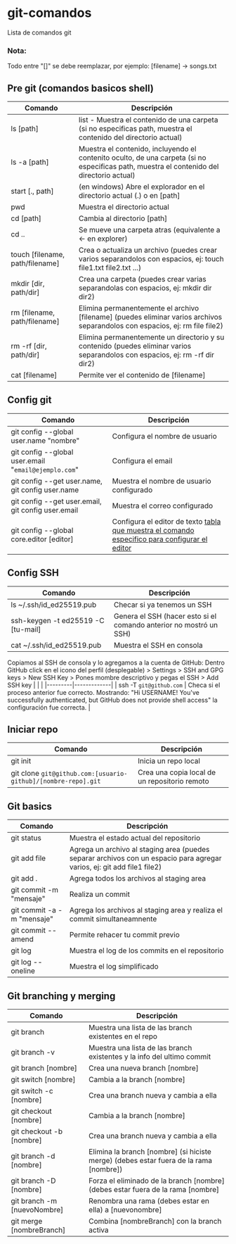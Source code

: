 # git-comandos
Lista de comandos git

### Nota:

Todo entre "[]" se debe reemplazar, por ejemplo: [filename] -> songs.txt

## Pre git (comandos basicos shell)

| Comando | Descripción |
|---------|-------------|
| ls [path] | list - Muestra el contenido de una carpeta (si no especificas path, muestra el contenido del directorio actual) |
| ls -a [path] | Muestra el contenido, incluyendo el contenito oculto, de una carpeta (si no especificas path, muestra el contenido del directorio actual) |
| start [., path] | (en windows) Abre el explorador en el directorio actual (.) o en [path] |
| pwd | Muestra el directorio actual |
| cd [path] | Cambia al directorio [path] |
| cd .. | Se mueve una carpeta atras (equivalente a <- en explorer) |
| touch [filename, path/filename] | Crea o actualiza un archivo (puedes crear varios separandolos con espacios, ej: touch file1.txt file2.txt ...) |
| mkdir [dir, path/dir] | Crea una carpeta (puedes crear varias separandolas con espacios, ej: mkdir dir dir2)|
| rm [filename, path/filename] | Elimina permanentemente el archivo [filename] (puedes eliminar varios archivos separandolos con espacios, ej: rm file file2) |
| rm -rf [dir, path/dir] | Elimina permanentemente un directorio y su contenido (puedes eliminar varios separandolos con espacios, ej: rm -rf dir dir2) |
| cat [filename] | Permite ver el contenido de [filename] |

## Config git

| Comando | Descripción |
|---------|-------------|
| git config --global user.name "nombre" | Configura el nombre de usuario |
| git config --global user.email "`email@ejemplo.com`" | Configura el email |
| git config --get user.name, git config user.name | Muestra el nombre de usuario configurado |
| git config --get user.email, git config user.email | Muestra el correo configurado |
| git config --global core.editor [editor] | Configura el editor de texto [tabla que muestra el comando especifico para configurar el editor](https://git-scm.com/book/en/v2/Appendix-C%3A-Git-Commands-Setup-and-Config)|

## Config SSH

| Comando | Descripción |
|---------|-------------|
| ls ~/.ssh/id_ed25519.pub | Checar si ya tenemos un SSH |
| ssh-keygen -t ed25519 -C [tu-mail] | Genera el SSH (hacer esto si el comando anterior no mostró un SSH)|
| cat ~/.ssh/id_ed25519.pub | Muestra el SSH en consola | 

Copiamos al SSH de consola y lo agregamos a la cuenta de GitHub: Dentro GitHub click en el icono del perfil (desplegable) > Settings > SSH and GPG keys > New SSH Key > Pones mombre descriptivo y pegas el SSH > Add SSH key
|         |             |
|---------|-------------|
| ssh -T `git@github.com` | Checa si el proceso anterior fue correcto. Mostrando: "Hi USERNAME! You've successfully authenticated, but GitHub does not provide shell access" la configuración fue correcta. |

## Iniciar repo

| Comando | Descripción |
|---------|-------------|
| git init | Inicia un repo local |
| git clone `git@github.com:[usuario-github]/[nombre-repo].git` | Crea una copia local de un repositorio remoto |

## Git basics
| Comando | Descripción |
|---------|-------------|
| git status | Muestra el estado actual del repositorio |
| git add file | Agrega un archivo al staging area (puedes separar archivos con un espacio para agregar varios, ej: git add file1 file2) |
| git add . | Agrega todos los archivos al staging area |
| git commit -m "mensaje" | Realiza un commit |
| git commit -a -m "mensaje" | Agrega los archivos al staging area y realiza el commit simultaneamnente |
| git commit --amend | Permite rehacer tu commit previo |
| git log | Muestra el log de los commits en el repositorio |
| git log --oneline | Muestra el log simplificado |

## Git branching y merging
| Comando | Descripción |
|---------|-------------|
| git branch | Muestra una lista de las branch existentes en el repo |
| git branch -v | Muestra una lista de las branch existentes y la info del ultimo commit |
| git branch [nombre] | Crea una nueva branch [nombre] |
| git switch [nombre] | Cambia a la branch [nombre] |
| git switch -c [nombre] | Crea una branch nueva y cambia a ella |
| git checkout [nombre] | Cambia a la branch [nombre] |
| git checkout -b [nombre] | Crea una branch nueva y cambia a ella |
| git branch -d [nombre] | Elimina la branch [nombre] (si hiciste merge) (debes estar fuera de la rama [nombre]) |
| git branch -D [nombre] | Forza el eliminado de la branch [nombre] (debes estar fuera de la rama [nombre] |
| git branch -m [nuevoNombre] | Renombra una rama (debes estar en ella) a [nuevonombre] |
| git merge [nombreBranch] | Combina [nombreBranch] con la branch activa |
